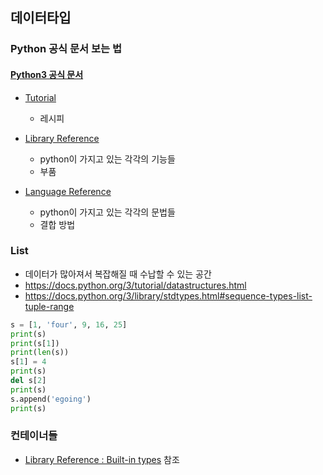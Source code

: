 ## 데이터타입

### Python 공식 문서 보는 법

#### [Python3 공식 문서](https://docs.python.org/3/index.html)

- [Tutorial](https://docs.python.org/3/tutorial/index.html)
  - 레시피

- [Library Reference](https://docs.python.org/3/library/index.html)
  - python이 가지고 있는 각각의 기능들
  - 부품

- [Language Reference](https://docs.python.org/3/reference/index.html)
  - python이 가지고 있는 각각의 문법들
  - 결합 방법



### List

- 데이터가 많아져서 복잡해질 때 수납할 수 있는 공간
- https://docs.python.org/3/tutorial/datastructures.html
- https://docs.python.org/3/library/stdtypes.html#sequence-types-list-tuple-range

```python
s = [1, 'four', 9, 16, 25]
print(s)
print(s[1])
print(len(s))
s[1] = 4
print(s)
del s[2]
print(s)
s.append('egoing')
print(s)
```



### 컨테이너들

- [Library Reference : Built-in types](https://docs.python.org/3/library/stdtypes.html) 참조